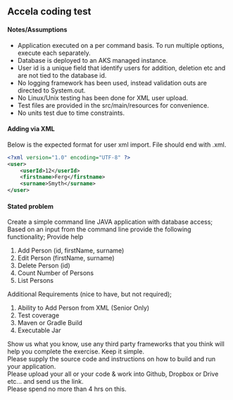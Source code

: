 ## Accela coding test

#### Notes/Assumptions

* Application executed on a per command basis. To run multiple options, execute each separately. 
* Database is deployed to an AKS managed instance.
* User id is a unique field that identify users for addition, deletion etc and are not tied to the database id.
* No logging framework has been used, instead validation outs are directed to System.out.
* No Linux/Unix testing has been done for XML user upload.
* Test files are provided in the src/main/resources for convenience.
* No units test due to time constraints. 

#### Adding via XML

Below is the expected format for user xml import.
File should end with .xml.

```xml
<?xml version="1.0" encoding="UTF-8" ?>
<user>
    <userId>12</userId>
    <firstname>Ferg</firstname>
    <surname>Smyth</surname>
</user>
```
#### Stated problem
Create a simple command line JAVA application with database access;
Based on an input from the command line provide the following functionality;
Provide help

1. Add Person (id, firstName, surname)
2. Edit Person (firstName, surname)
3. Delete Person (id)
4. Count Number of Persons
5. List Persons

Additional Requirements (nice to have, but not required);

1. Ability to Add Person from XML (Senior Only)
2. Test coverage
3. Maven or Gradle Build
4. Executable Jar

Show us what you know, use any third party frameworks that you think will help you complete the exercise. Keep it simple.  
Please supply the source code and instructions on how to build and run your application.  
Please upload your all or your code & work into Github, Dropbox or Drive etc... and send us the link.  
Please spend no more than 4 hrs on this.


